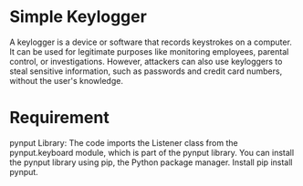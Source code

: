 # Simple Keylogger

A keylogger is a device or software that records keystrokes on a computer. It can be used for legitimate purposes like monitoring employees, parental control, or investigations. However, attackers can also use keyloggers to steal sensitive information, such as passwords and credit card numbers, without the user's knowledge.

# Requirement

pynput Library: The code imports the Listener class from the pynput.keyboard module, which is part of the pynput library. You can install the pynput library using pip, the Python package manager.
Install  pip install pynput.
